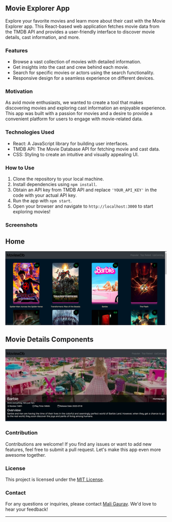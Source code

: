 ## Movie Explorer App

Explore your favorite movies and learn more about their cast with the Movie Explorer app. This React-based web application fetches movie data from the TMDB API and provides a user-friendly interface to discover movie details, cast information, and more.

### Features
- Browse a vast collection of movies with detailed information.
- Get insights into the cast and crew behind each movie.
- Search for specific movies or actors using the search functionality.
- Responsive design for a seamless experience on different devices.

### Motivation
As avid movie enthusiasts, we wanted to create a tool that makes discovering movies and exploring cast information an enjoyable experience. This app was built with a passion for movies and a desire to provide a convenient platform for users to engage with movie-related data.

### Technologies Used
- React: A JavaScript library for building user interfaces.
- TMDB API: The Movie Database API for fetching movie and cast data.
- CSS: Styling to create an intuitive and visually appealing UI.

### How to Use
1. Clone the repository to your local machine.
2. Install dependencies using `npm install`.
3. Obtain an API key from TMDB API and replace `'YOUR_API_KEY'` in the code with your actual API key.
4. Run the app with `npm start`.
5. Open your browser and navigate to `http://localhost:3000` to start exploring movies!

### Screenshots
## Home
![Screenshot 1](https://raw.githubusercontent.com/maligaurav947/moviedb-react/Main/src/components/assets/img/main-home.png)

## Movie Details Components
![Screenshot 2](https://raw.githubusercontent.com/maligaurav947/moviedb-react/Main/src/components/assets/img/movie-deatils.png)

### Contribution
Contributions are welcome! If you find any issues or want to add new features, feel free to submit a pull request. Let's make this app even more awesome together.

### License
This project is licensed under the [MIT License](LICENSE).

### Contact
For any questions or inquiries, please contact [Mali Gaurav](mailto:maligaurav947@gmail.com). We'd love to hear your feedback!

---
